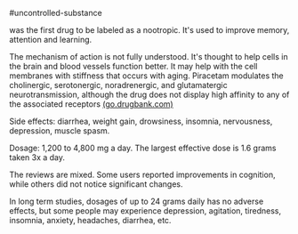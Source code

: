 #uncontrolled-substance

was the first drug to be labeled as a nootropic. It's used to improve memory, attention and learning. 

The mechanism of action is not fully understood. It's thought to help cells in the brain and blood vessels function better. It may help with the cell membranes with stiffness that occurs with aging. 
Piracetam modulates the cholinergic, serotonergic, noradrenergic, and glutamatergic neurotransmission, although the drug does not display high affinity to any of the associated receptors [(go.drugbank.com)](https://go.drugbank.com/drugs/DB09210)

Side effects: diarrhea, weight gain, drowsiness, insomnia, nervousness, depression, muscle spasm. 

Dosage: 1,200 to 4,800 mg a day. The largest effective dose is 1.6 grams taken 3x a day. 

The reviews are mixed. Some users reported improvements in cognition, while others did not notice significant changes. 

In long term studies, dosages of up to 24 grams daily has no adverse effects, but some people may experience depression, agitation, tiredness, insomnia, anxiety, headaches, diarrhea, etc. 

